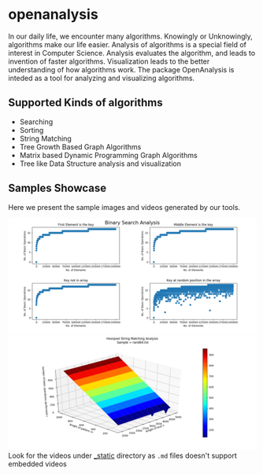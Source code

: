 # openanalysis
In our daily life, we encounter many algorithms. Knowingly or Unknowingly, algorithms make our life easier. Analysis of algorithms is a special field of interest in Computer Science. Analysis evaluates the algorithm, and leads to invention of faster algorithms. Visualization leads to the better understanding of how algorithms work. The package OpenAnalysis is inteded as a tool for analyzing and visualizing algorithms.

## Supported Kinds of algorithms

- Searching
- Sorting
- String Matching
- Tree Growth Based Graph Algorithms
- Matrix based Dynamic Programming Graph Algorithms
- Tree like Data Structure analysis and visualization

## Samples Showcase
Here we present the sample images and videos generated by our tools.

![Binary Search](https://raw.githubusercontent.com/OpenWeavers/openanalysis/gh-pages/_static/bs.png)
![Horspool String Matching Algorithm](https://raw.githubusercontent.com/OpenWeavers/openanalysis/gh-pages/_static/hp.png)
Look for the videos under [_static](https://github.com/OpenWeavers/openanalysis/blob/gh-pages/_static) directory as `.md` files doesn't support embedded videos
